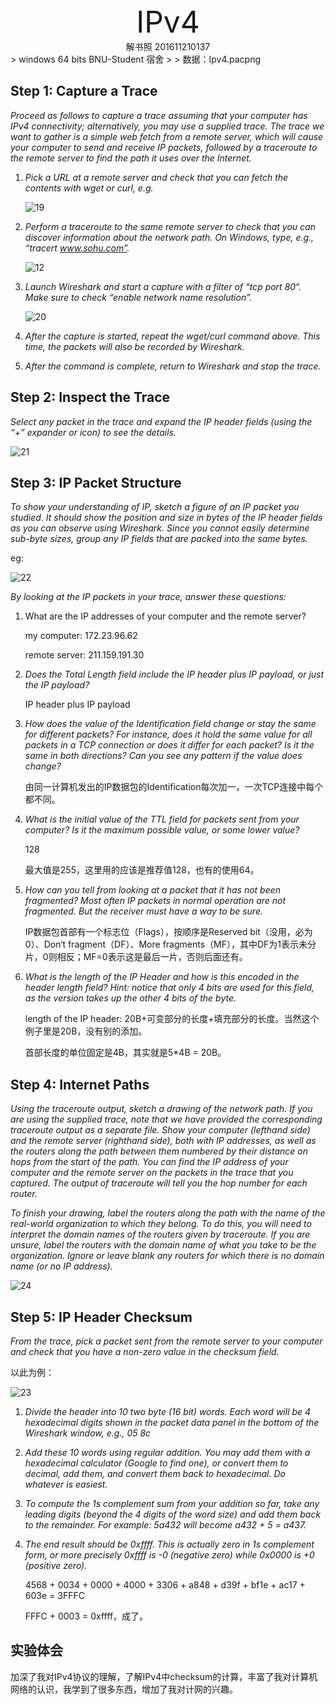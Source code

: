 <center><font size = 10>IPv4</font><br>解书照 201611210137</center>
> windows 64 bits BNU-Student 宿舍
>
> 数据：Ipv4.pacpng

## Step 1: Capture a Trace 

*Proceed as follows to capture a trace assuming that your computer has IPv4 connectivity; alternatively, you may use a supplied trace. The trace we want to gather is a simple web fetch from a remote server, which will cause your computer to send and receive IP packets, followed by a traceroute to the remote server to find the path it uses over the Internet.* 

1. *Pick a URL at a remote server and check that you can fetch the contents with wget or curl, e.g.*

   ![19](asserts/19.png)

2. *Perform a traceroute to the same remote server to check that you can discover information about the network path.  On Windows, type, e.g., “tracert www.sohu.com”.*

   ![12](./asserts/12.png)

3. *Launch Wireshark and start a capture with a filter of “tcp port 80“. Make sure to check “enable network name resolution”.*

   ![20](asserts/20.png)

4. *After the capture is started, repeat the wget/curl command above. This time, the packets will also be recorded by Wireshark.* 

5. *After the command is complete, return to Wireshark and stop the trace.* 

## Step 2: Inspect the Trace 

*Select any packet in the trace and expand the IP header fields (using the “+” expander or icon) to see the details.* 

![21](asserts/21.png)

## Step 3: IP Packet Structure 

*To show your understanding of IP, sketch a figure of an IP packet you studied. It should show the position and size in bytes of the IP header fields as you can observe using Wireshark. Since you cannot easily determine sub-byte sizes, group any IP fields that are packed into the same bytes.*

eg:

![22](asserts/22.png)

*By looking at the IP packets in your trace, answer these questions:* 

1. What are the IP addresses of your computer and the remote server? 

   my computer:  172.23.96.62

   remote server: 211.159.191.30

2. *Does the Total Length field include the IP header plus IP payload, or just the IP payload?* 

   IP header plus IP payload

3. *How does the value of the Identification field change or stay the same for different packets? For instance, does it hold the same value for all packets in a TCP connection or does it differ for each packet? Is it the same in both directions? Can you see any pattern if the value does change?* 

   由同一计算机发出的IP数据包的Identification每次加一，一次TCP连接中每个都不同。

4. *What is the initial value of the TTL field for packets sent from your computer? Is it the maximum possible value, or some lower value?*  

   128

   最大值是255，这里用的应该是推荐值128，也有的使用64。

5. *How can you tell from looking at a packet that it has not been fragmented? Most often IP packets in normal operation are not fragmented. But the receiver must have a way to be sure.* 

   IP数据包首部有一个标志位（Flags），按顺序是Reserved bit（没用，必为0）、Don‘t fragment（DF）、More fragments（MF），其中DF为1表示未分片，0则相反；MF=0表示这是最后一片，否则后面还有。

6. *What is the length of the IP Header and how is this encoded in the header length field? Hint: notice that only 4 bits are used for this field, as the version takes up the other 4 bits of the byte.*

   length of the IP header: 20B+可变部分的长度+填充部分的长度。当然这个例子里是20B，没有别的添加。

   首部长度的单位固定是4B，其实就是5*4B = 20B。

## Step 4: Internet Paths 

*Using the traceroute output, sketch a drawing of the network path. If you are using the supplied trace, note that we have provided the corresponding traceroute output as a separate file.  Show your computer (lefthand side) and the remote server (righthand side), both with IP addresses, as well as the routers along the path between them numbered by their distance on hops from the start of the path. You can find the IP address of your computer and the remote server on the packets in the trace that you captured. The output of traceroute will tell you the hop number for each router.* 

*To finish your drawing, label the routers along the path with the name of the real-world organization to which they belong. To do this, you will need to interpret the domain names of the routers given by traceroute. If you are unsure, label the routers with the domain name of what you take to be the organization. Ignore or leave blank any routers for which there is no domain name (or no IP address).* 

![24](asserts/24.jpg)

## Step 5: IP Header Checksum

*From the trace, pick a packet sent from the remote server to your computer and check that you have a non-zero value in the checksum field.*

以此为例：

![23](asserts/23.png)

1. *Divide the header into 10 two byte (16 bit) words. Each word will be 4 hexadecimal digits shown in the packet data panel in the bottom of the Wireshark window, e.g., 05 8c* 

2. *Add these 10 words using regular addition. You may add them with a hexadecimal calculator (Google to find one), or convert them to decimal, add them, and convert them back to hexadecimal. Do whatever is easiest.* 

3. *To compute the 1s complement sum from your addition so far, take any leading digits (beyond the 4 digits of the word size) and add them back to the remainder. For example: 5a432 will become a432 + 5 = a437.* 

4. *The end result should be 0xffff. This is actually zero in 1s complement form, or more precisely 0xffff is -0 (negative zero) while 0x0000 is +0 (positive zero).* 

   4568 + 0034 + 0000 + 4000 + 3306 + a848 + d39f + bf1e + ac17 + 603e = 3FFFC

   FFFC + 0003 = 0xffff，成了。

## 实验体会

加深了我对IPv4协议的理解，了解IPv4中checksum的计算，丰富了我对计算机网络的认识，我学到了很多东西，增加了我对计网的兴趣。